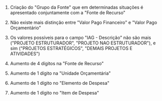 1) Criação do "Grupo da Fonte" que em determinadas situações é apresentado conjuntamente com a "Fonte de Recurso"
2) Não existe mais distinção entre "Valor Pago Financeiro" e "Valor Pago Orçamentário"
3) Os valores possíveis para o campo "IAG - Descrição" não são mais ("PROJETO ESTRUTURADOR", "PROJETO NAO ESTRUTURADOR"), e sim ("PROJETOS ESTRATÉGICOS", "DEMAIS PROJETOS E ATIVIDADES")


1) Aumento de 4 dígitos na "Fonte de Recurso"
2) Aumento de 1 dígito na "Unidade Orçamentária"
3) Aumento de 1 dígito no "Elemento de Despesa"
4) Aumento de 1 dígito no "Item de Despesa"

